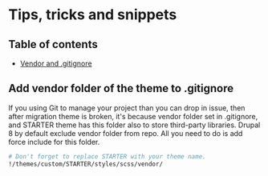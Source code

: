 # Tips, tricks and snippets

## Table of contents

* [Vendor and .gitignore](#vendor-gitignore)


<a name="vendor-gitignore"></a>
## Add vendor folder of the theme to .gitignore

If you using Git to manage your project than you can drop in issue, then after migration theme is broken, it's because vendor folder set in .gitignore, and STARTER theme has this folder also to store third-party libraries. Drupal 8 by default exclude vendor folder from repo. All you need to do is add force include for this folder.

~~~bash
# Don't forget to replace STARTER with your theme name.
!/themes/custom/STARTER/styles/scss/vendor/
~~~
